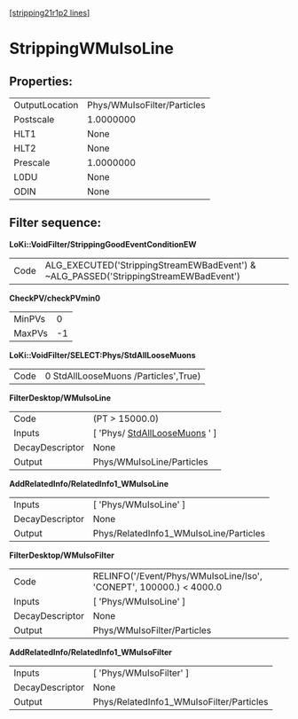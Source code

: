 [[stripping21r1p2 lines]](./stripping21r1p2-ew)

# StrippingWMuIsoLine

## Properties:

|                |                             |
|----------------|-----------------------------|
| OutputLocation | Phys/WMuIsoFilter/Particles |
| Postscale      | 1.0000000                   |
| HLT1           | None                        |
| HLT2           | None                        |
| Prescale       | 1.0000000                   |
| L0DU           | None                        |
| ODIN           | None                        |

## Filter sequence:

**LoKi::VoidFilter/StrippingGoodEventConditionEW**

|      |                                                                                       |
|------|---------------------------------------------------------------------------------------|
| Code | ALG_EXECUTED('StrippingStreamEWBadEvent') & \~ALG_PASSED('StrippingStreamEWBadEvent') |

**CheckPV/checkPVmin0**

|        |     |
|--------|-----|
| MinPVs | 0   |
| MaxPVs | -1  |

**LoKi::VoidFilter/SELECT:Phys/StdAllLooseMuons**

|      |                                      |
|------|--------------------------------------|
| Code | 0 StdAllLooseMuons /Particles',True) |

**FilterDesktop/WMuIsoLine**

|                 |                                                                       |
|-----------------|-----------------------------------------------------------------------|
| Code            | (PT \> 15000.0)                                                       |
| Inputs          | [ 'Phys/ [StdAllLooseMuons](./stripping21r1p2-stdallloosemuons) ' ] |
| DecayDescriptor | None                                                                  |
| Output          | Phys/WMuIsoLine/Particles                                             |

**AddRelatedInfo/RelatedInfo1_WMuIsoLine**

|                 |                                        |
|-----------------|----------------------------------------|
| Inputs          | [ 'Phys/WMuIsoLine' ]                |
| DecayDescriptor | None                                   |
| Output          | Phys/RelatedInfo1_WMuIsoLine/Particles |

**FilterDesktop/WMuIsoFilter**

|                 |                                                                    |
|-----------------|--------------------------------------------------------------------|
| Code            | RELINFO('/Event/Phys/WMuIsoLine/Iso', 'CONEPT', 100000.) \< 4000.0 |
| Inputs          | [ 'Phys/WMuIsoLine' ]                                            |
| DecayDescriptor | None                                                               |
| Output          | Phys/WMuIsoFilter/Particles                                        |

**AddRelatedInfo/RelatedInfo1_WMuIsoFilter**

|                 |                                          |
|-----------------|------------------------------------------|
| Inputs          | [ 'Phys/WMuIsoFilter' ]                |
| DecayDescriptor | None                                     |
| Output          | Phys/RelatedInfo1_WMuIsoFilter/Particles |

